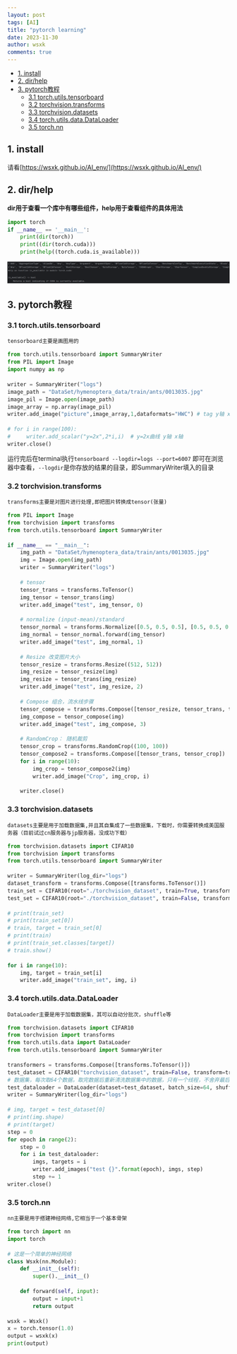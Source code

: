 ```yaml
---
layout: post
tags: [AI]
title: "pytorch learning"
date: 2023-11-30    
author: wsxk
comments: true
---
```


- [1. install](#1-install)
- [2. dir/help](#2-dirhelp)
- [3. pytorch教程](#3-pytorch教程)
  - [3.1 torch.utils.tensorboard](#31-torchutilstensorboard)
  - [3.2 torchvision.transforms](#32-torchvisiontransforms)
  - [3.3 torchvision.datasets](#33-torchvisiondatasets)
  - [3.4 torch.utils.data.DataLoader](#34-torchutilsdatadataloader)
  - [3.5 torch.nn](#35-torchnn)


## 1. install<br>
请看[https://wsxk.github.io/AI_env/](https://wsxk.github.io/AI_env/)<br>

## 2. dir/help<br>
**dir用于查看一个库中有哪些组件，help用于查看组件的具体用法**<br>
```python
import torch
if __name__ == '__main__':
    print(dir(torch))
    print((dir(torch.cuda)))
    print(help((torch.cuda.is_available)))
```
![](https://raw.githubusercontent.com/wsxk/wsxk_pictures/main/2023-7-6/20231128224945.png)

## 3. pytorch教程<br>
### 3.1 torch.utils.tensorboard<br>
`tensorboard主要是画图用的`<br>
```python
from torch.utils.tensorboard import SummaryWriter
from PIL import Image
import numpy as np

writer = SummaryWriter("logs")
image_path = "DataSet/hymenoptera_data/train/ants/0013035.jpg"
image_pil = Image.open(image_path)
image_array = np.array(image_pil)
writer.add_image("picture",image_array,1,dataformats="HWC") # tag y轴 x轴 通道（height width channel）

# for i in range(100):
#     writer.add_scalar("y=2x",2*i,i)  # y=2x曲线 y轴 x轴
writer.close()
```
运行完后在terminal执行`tensorboard --logdir=logs --port=6007`
即可在浏览器中查看，`--logdir`是你存放的结果的目录，即SummaryWriter填入的目录<br>

### 3.2 torchvision.transforms<br>
`transforms主要是对图片进行处理,即把图片转换成tensor(张量)`<br>
```python
from PIL import Image
from torchvision import transforms
from torch.utils.tensorboard import SummaryWriter

if __name__ == "__main__":
    img_path = "DataSet/hymenoptera_data/train/ants/0013035.jpg"
    img = Image.open(img_path)
    writer = SummaryWriter("logs")

    # tensor
    tensor_trans = transforms.ToTensor()
    img_tensor = tensor_trans(img)
    writer.add_image("test", img_tensor, 0)

    # normalize (input-mean)/standard
    tensor_normal = transforms.Normalize([0.5, 0.5, 0.5], [0.5, 0.5, 0.5])
    img_normal = tensor_normal.forward(img_tensor)
    writer.add_image("test", img_normal, 1)

    # Resize 改变图片大小
    tensor_resize = transforms.Resize((512, 512))
    img_resize = tensor_resize(img)
    img_resize = tensor_trans(img_resize)
    writer.add_image("test", img_resize, 2)

    # Compose 组合，流水线步骤
    tensor_compose = transforms.Compose([tensor_resize, tensor_trans, tensor_normal])
    img_compose = tensor_compose(img)
    writer.add_image("test", img_compose, 3)

    # RandomCrop： 随机裁剪
    tensor_crop = transforms.RandomCrop((100, 100))
    tensor_compose2 = transforms.Compose([tensor_trans, tensor_crop])
    for i in range(10):
        img_crop = tensor_compose2(img)
        writer.add_image("Crop", img_crop, i)

    writer.close()
```

### 3.3 torchvision.datasets<br>
`datasets主要是用于加载数据集,并且其自集成了一些数据集，下载时，你需要转换成美国服务器（目前试过cn服务器与jp服务器，没成功下载）`<br>
```python
from torchvision.datasets import CIFAR10
from torchvision import transforms
from torch.utils.tensorboard import SummaryWriter

writer = SummaryWriter(log_dir="logs")
dataset_transform = transforms.Compose([transforms.ToTensor()])
train_set = CIFAR10(root="./torchvision_dataset", train=True, transform=dataset_transform, download=True)
test_set = CIFAR10(root="./torchvision_dataset", train=False, transform=dataset_transform, download=True)

# print(train_set)
# print(train_set[0])
# train, target = train_set[0]
# print(train)
# print(train_set.classes[target])
# train.show()

for i in range(10):
    img, target = train_set[i]
    writer.add_image("train_set", img, i)
```

### 3.4 torch.utils.data.DataLoader<br>
`DataLoader主要是用于加载数据集，其可以自动分批次，shuffle等`<br>
```python
from torchvision.datasets import CIFAR10
from torchvision import transforms
from torch.utils.data import DataLoader
from torch.utils.tensorboard import SummaryWriter

transformers = transforms.Compose([transforms.ToTensor()])
test_dataset = CIFAR10("torchvision_dataset", train=False, transform=transformers, download=False)
# 数据集，每次取64个数据，取完数据后重新清洗数据集中的数据，只有一个线程，不舍弃最后几张数据
test_dataloader = DataLoader(dataset=test_dataset, batch_size=64, shuffle=True, num_workers=0, drop_last=False)
writer = SummaryWriter(log_dir="logs")

# img, target = test_dataset[0]
# print(img.shape)
# print(target)
step = 0
for epoch in range(2):
    step = 0
    for i in test_dataloader:
        imgs, targets = i
        writer.add_images("test {}".format(epoch), imgs, step)
        step += 1
writer.close()
```

### 3.5 torch.nn<br>
`nn主要是用于搭建神经网络,它相当于一个基本骨架`<br>
```python
from torch import nn
import torch

# 这是一个简单的神经网络
class Wsxk(nn.Module):
    def __init__(self):
        super().__init__()

    def forward(self, input):
        output = input+1
        return output

wsxk = Wsxk()
x = torch.tensor(1.0)
output = wsxk(x)
print(output)
```